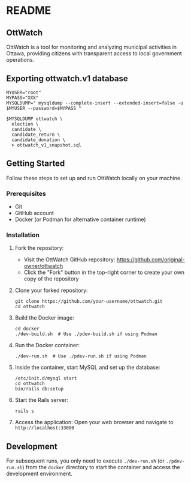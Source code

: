 # README

## OttWatch

OttWatch is a tool for monitoring and analyzing municipal activities in Ottawa, providing citizens with transparent access to local government operations.

## Exporting ottwatch.v1 database

```
MYUSER="root"
MYPASS="XXX"
MYSQLDUMP=" mysqldump --complete-insert --extended-insert=false -u $MYUSER --password=$MYPASS "

$MYSQLDUMP ottwatch \
  election \
  candidate \
  candidate_return \
  candidate_donation \
  > ottwatch_v1_snapshot.sql
```

## Getting Started

Follow these steps to set up and run OttWatch locally on your machine.

### Prerequisites

- Git
- GitHub account
- Docker (or Podman for alternative container runtime)

### Installation

1. Fork the repository:
   - Visit the OttWatch GitHub repository: https://github.com/original-owner/ottwatch
   - Click the "Fork" button in the top-right corner to create your own copy of the repository

2. Clone your forked repository:
   ```
   git clone https://github.com/your-username/ottwatch.git
   cd ottwatch
   ```

3. Build the Docker image:
   ```
   cd docker
   ./dev-build.sh  # Use ./pdev-build.sh if using Podman
   ```

4. Run the Docker container:
   ```
   ./dev-run.sh  # Use ./pdev-run.sh if using Podman
   ```

5. Inside the container, start MySQL and set up the database:
   ```
   /etc/init.d/mysql start
   cd ottwatch
   bin/rails db:setup
   ```

6. Start the Rails server:
   ```
   rails s
   ```

7. Access the application:
   Open your web browser and navigate to `http://localhost:33000`

## Development

For subsequent runs, you only need to execute `./dev-run.sh` (or `./pdev-run.sh`) from the `docker` directory to start the container and access the development environment.
